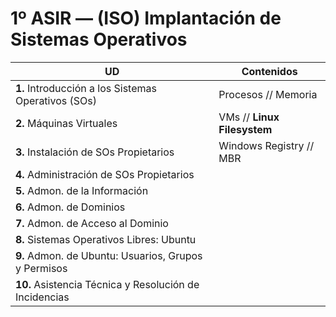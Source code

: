 # 1º ASIR — (ISO) Implantación de Sistemas Operativos


| UD                                                     | Contenidos
| ---                                                    | ---
| **1.** Introducción a los Sistemas Operativos (SOs)    | Procesos // Memoria
| **2.** Máquinas Virtuales                              | VMs // **Linux Filesystem**
| **3.** Instalación de SOs Propietarios                 | Windows Registry // MBR
| **4.** Administración de SOs Propietarios              |
| **5.** Admon. de la Información                        |
| **6.** Admon. de Dominios                              |
| **7.** Admon. de Acceso al Dominio                     | 
| **8.** Sistemas Operativos Libres: Ubuntu              |
| **9.** Admon. de Ubuntu: Usuarios, Grupos y Permisos   |
| **10.** Asistencia Técnica y Resolución de Incidencias |
